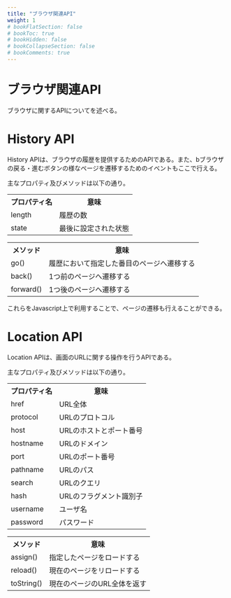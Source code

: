 ```yaml
---
title: "ブラウザ関連API"
weight: 1
# bookFlatSection: false
# bookToc: true
# bookHidden: false
# bookCollapseSection: false
# bookComments: true
---
```


# ブラウザ関連API

ブラウザに関するAPIについてを述べる。

# History API

History APIは、ブラウザの履歴を提供するためのAPIである。また、bブラウザの戻る・進むボタンの様なページを遷移するためのイベントもここで行える。

主なプロパティ及びメソッドは以下の通り。

<table style="border:none;">
    <tr>
        <th style="border:none;">プロパティ名</td>
        <th style="border:none;">意味</td>
    </tr>
    <tr>
        <td style="border:none;">length</td>
        <td style="border:none;">履歴の数</td>
    </tr>
    <tr>
        <td style="border:none;">state</td>
        <td style="border:none;">最後に設定された状態</td>
    </tr>
</table>

<table style="border:none;">
    <tr>
        <th style="border:none;">メソッド</td>
        <th style="border:none;">意味</td>
    </tr>
    <tr>
        <td style="border:none;">go()</td>
        <td style="border:none;">履歴において指定した番目のページへ遷移する</td>
    </tr>
    <tr>
        <td style="border:none;">back()</td>
        <td style="border:none;">1つ前のページへ遷移する</td>
    </tr>
    <tr>
        <td style="border:none;">forward()</td>
        <td style="border:none;">1つ後のページへ遷移する</td>
    </tr>
</table>

これらをJavascript上で利用することで、ページの遷移も行えることができる。


# Location API

Location APIは、画面のURLに関する操作を行うAPIである。

主なプロパティ及びメソッドは以下の通り。

<table style="border:none;">
    <tr>
        <th style="border:none;">プロパティ名</td>
        <th style="border:none;">意味</td>
    </tr>
    <tr>
        <td style="border:none;">href</td>
        <td style="border:none;">URL全体</td>
    </tr>
    <tr>
        <td style="border:none;">protocol</td>
        <td style="border:none;">URLのプロトコル</td>
    </tr>
    <tr>
        <td style="border:none;">host</td>
        <td style="border:none;">URLのホストとポート番号</td>
    </tr>
    <tr>
        <td style="border:none;">hostname</td>
        <td style="border:none;">URLのドメイン</td>
    </tr>
    <tr>
        <td style="border:none;">port</td>
        <td style="border:none;">URLのポート番号</td>
    </tr>
    <tr>
        <td style="border:none;">pathname</td>
        <td style="border:none;">URLのパス</td>
    </tr>
    <tr>
        <td style="border:none;">search</td>
        <td style="border:none;">URLのクエリ</td>
    </tr>
    <tr>
        <td style="border:none;">hash</td>
        <td style="border:none;">URLのフラグメント識別子</td>
    </tr>
    <tr>
        <td style="border:none;">username</td>
        <td style="border:none;">ユーザ名</td>
    </tr>
    <tr>
        <td style="border:none;">password</td>
        <td style="border:none;">パスワード</td>
    </tr>
</table>

<table style="border:none;">
    <tr>
        <th style="border:none;">メソッド</td>
        <th style="border:none;">意味</td>
    </tr>
    <tr>
        <td style="border:none;">assign()</td>
        <td style="border:none;">指定したページをロードする</td>
    </tr>
    <tr>
        <td style="border:none;">reload()</td>
        <td style="border:none;">現在のページをリロードする</td>
    </tr>
    <tr>
        <td style="border:none;">toString()</td>
        <td style="border:none;">現在のページのURL全体を返す</td>
    </tr>
</table>


